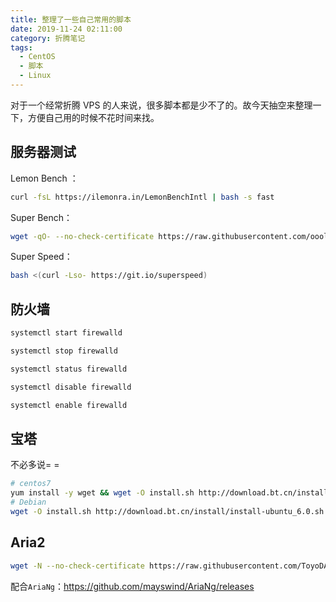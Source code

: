 ```yaml
---
title: 整理了一些自己常用的脚本
date: 2019-11-24 02:11:00
category: 折腾笔记
tags:
  - CentOS
  - 脚本
  - Linux
---
```


对于一个经常折腾 VPS 的人来说，很多脚本都是少不了的。故今天抽空来整理一下，方便自己用的时候不花时间来找。

## 服务器测试

Lemon Bench ：

```bash
curl -fsL https://ilemonra.in/LemonBenchIntl | bash -s fast
```

Super Bench：

```bash
wget -qO- --no-check-certificate https://raw.githubusercontent.com/oooldking/script/master/superbench.sh | bash
```

Super Speed：

```bash
bash <(curl -Lso- https://git.io/superspeed)
```

## 防火墙

```bash
systemctl start firewalld

systemctl stop firewalld

systemctl status firewalld

systemctl disable firewalld

systemctl enable firewalld
```

## 宝塔

不必多说= =

```bash
# centos7
yum install -y wget && wget -O install.sh http://download.bt.cn/install/install_6.0.sh && sh install.sh
# Debian
wget -O install.sh http://download.bt.cn/install/install-ubuntu_6.0.sh && bash install.sh
```

## Aria2

```bash
wget -N --no-check-certificate https://raw.githubusercontent.com/ToyoDAdoubiBackup/doubi/master/aria2.sh && chmod +x aria2.sh && bash aria2.sh
```

配合`AriaNg`：<https://github.com/mayswind/AriaNg/releases>
